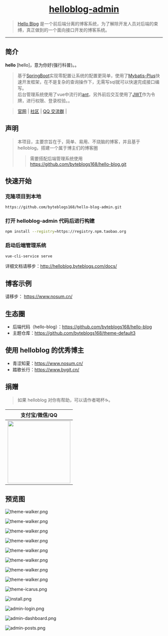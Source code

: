 <h1 align="center"><a href="https://github.com/byteblogs168/hello-blog-admin" target="_blank">helloblog-admin</a></h1>

> [Hello Blog](http://helloblog.byteblogs.com/) 是一个前后端分离的博客系统，为了解除开发人员对后端的束缚，真正做到的一个面向接口开发的博客系统。
------------------------------

## 简介

**hello** [hello]，意为你好(强行科普)。。

> 基于[SpringBoot](https://spring.io/projects/spring-boot/)实现零配置让系统的配置更简单，使用了[Mybatis-Plus](https://mp.baomidou.com/)快速开发框架，在不是复杂的查询操作下，无需写sql就可以快速完成接口编写。
> <br>后台管理系统使用了vue中流行的[ant](https://panjiachen.github.io/vue-element-admin-site/#/)，另外前后交互使用了[JWT](https://jwt.io/)作为令牌，进行权限、登录校验。。


> [官网](http://helloblog.byteblogs.com/) | [社区](https://byteblogs.com) | [QQ 交流群](shang.qq.com/wpa/qunwpa?idkey=4f8653da80e632ef86ca1d57ccf8751602940d1036c79b04a3a5bc668adf8864) | 

## 声明

> 本项目，主要宗旨在于，简单、易用、不烧脑的博客，并且基于helloblog，搭建一个属于博主们的博客圈
>> 需要搭配后端管理系统使用<https://github.com/byteblogs168/hello-blog.git>
## 快速开始

### 克隆项目到本地
```bash
https://github.com/byteblogs168/hello-blog-admin.git
```

### 打开 helloblog-admin 代码后进行构建
```bash
npm install --registry=https://registry.npm.taobao.org
```
### 启动后端管理系统
```bash
vue-cli-service serve
```

详细文档请移步：<http://helloblog.byteblogs.com/docs/>

## 博客示例

请移步： <https://www.nosum.cn/>

## 生态圈

- 后端代码（hello-blog）：<https://github.com/byteblogs168/hello-blog>
- 主题仓库：<https://github.com/byteblogs168/theme-default3>


## 使用 helloblog 的优秀博主
- 青涩知夏：<https://www.nosum.cn/>
- 踏歌长行：<https://www.bygit.cn/>



## 捐赠

> 如果 helloblog 对你有帮助，可以请作者喝杯☕️。

| 支付宝/微信/QQ  |
| :------------: |
| <img src="https://i.loli.net/2018/12/23/5c1f68ce9b884.png" width="200"/>  |
## 预览图
![theme-walker.png](https://cos.nosum.cn/preview/helloblog-theme/helloblog-theme3-perview%20%281%29.png)

![theme-walker.png](https://cos.nosum.cn/preview/helloblog-theme/helloblog-theme3-perview%20%282%29.png)

![theme-walker.png](https://cos.nosum.cn/preview/helloblog-theme/helloblog-theme3-perview%20%283%29.png)

![theme-walker.png](https://cos.nosum.cn/preview/helloblog-theme/helloblog-theme3-perview%20%284%29.png)

![theme-walker.png](https://cos.nosum.cn/preview/helloblog-theme/helloblog-theme3-perview%20%285%29.png)

![theme-walker.png](https://cos.nosum.cn/preview/helloblog-theme/helloblog-theme3-perview%20%286%29.png)

![theme-walker.png](https://cos.nosum.cn/preview/helloblog-theme/helloblog-theme3-perview%20%287%29.png)


![theme-walker.png](https://cos.nosum.cn/preview/helloblog-admin/helloblog-admin-preview%20%282%29.png)

![theme-icarus.png](https://cos.nosum.cn/preview/helloblog-admin/helloblog-admin-preview%20%283%29.png)

![install.png](https://cos.nosum.cn/preview/helloblog-admin/helloblog-admin-preview%20%284%29.png)

![admin-login.png](https://cos.nosum.cn/preview/helloblog-admin/helloblog-admin-preview%20%285%29.png)

![admin-dashboard.png](https://cos.nosum.cn/preview/helloblog-admin/helloblog-admin-preview%20%286%29.png)

![admin-posts.png](https://cos.nosum.cn/preview/helloblog-admin/helloblog-admin-preview%20%287%29.png)
